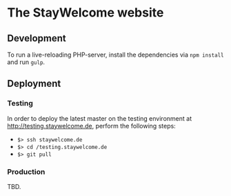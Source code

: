 # The StayWelcome website

## Development

To run a live-reloading PHP-server, install the dependencies via `npm install` and run `gulp`.


## Deployment

### Testing
In order to deploy the latest master on the testing environment at http://testing.staywelcome.de, perform the following steps:

- `$> ssh staywelcome.de`
- `$> cd /testing.staywelcome.de`
- `$> git pull`

### Production
TBD.
